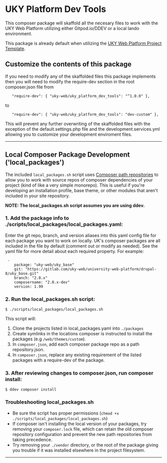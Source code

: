 # UKY Platform Dev Tools

This composer package will skaffold all the necesary files to work with the UKY Web Platform utilizing either Gitpod.io/DDEV or a local lando environment.

This package is already default when utilizing the [UKY Web Platform Project Template](https://gitlab.com/uky-web/university-web-platform/drupal-8/drupal-8-project-template).  


## Customize the contents of this package

If you need to modify any of the skaffolded files this package implements then you will need to modify the require-dev section in the root composer.json file from 

`    "require-dev": {
	"uky-web/uky_platform_dev_tools": "^1.0.0"
    },
`

to 

`    "require-dev": {
	"uky-web/uky_platform_dev_tools": "dev-custom"
    },
`

This will prevent any further overwriting of the skaffolded files with the exception of the default.settings.php file and the development.services.yml allowing you to customize your development enviroment files.




---

## Local Composer Package Development ('local_packages')
The included `local_packages.sh` script uses [Composer path repositories](https://getcomposer.org/doc/05-repositories.md#path) to allow you to work with source repos of composer dependencies of your project (kind of like a very simple monorepo). This is useful if you're developing an installation profile, base theme, or other modules that aren't included in your site repository.

__NOTE: The local_packages.sh script assumes you are using ddev.__

### 1. Add the package info to ./scripts/local_packages/local_packages.yaml:
Enter the git repo, branch, and version aliases into this yaml config file for each package you want to work on locally. UK's composer packages are all included in the file by default (comment out or modify as needed). See the yaml file for more detail about each required property. For example:

```
 -
    package: "uky-web/uky_base"
    git: "https://gitlab.com/uky-web/university-web-platform/drupal-8/uky_base.git"
    branch: "2.0.x"
    composername: "2.0.x-dev"
    version: 1.99
```

### 2. Run the local_packages.sh script:
`$ ./scripts/local_packages/local_packages.sh`

This script will:
1. Clone the projects listed in local_packages.yaml into `./packages`
2. Create symlinks in the locations composer is instructed to install the packages (e.g `/web/themes/custom`).
3. In `composer.json`, add each composer package repo as a path repository.json.
4. In `composer.json`, replace any existing requirement of the listed packages with a require-dev of the package.

### 3. After reviewing changes to composer.json, run composer install:
`$ ddev composer install`


### Troubleshooting local_packages.sh
* Be sure the script has proper permissions (`chmod +x ./scripts/local_packages/local_packages.sh`)
* If composer isn't installing the local version of your packages, try removing your `composer.lock` file, which can retain the old composer repository configuration and prevent the new path repositories from taking precedence.
* Try removing your `./vendor` directory, or the root of the package giving you trouble if it was installed elsewhere in the project filesystem.

---


